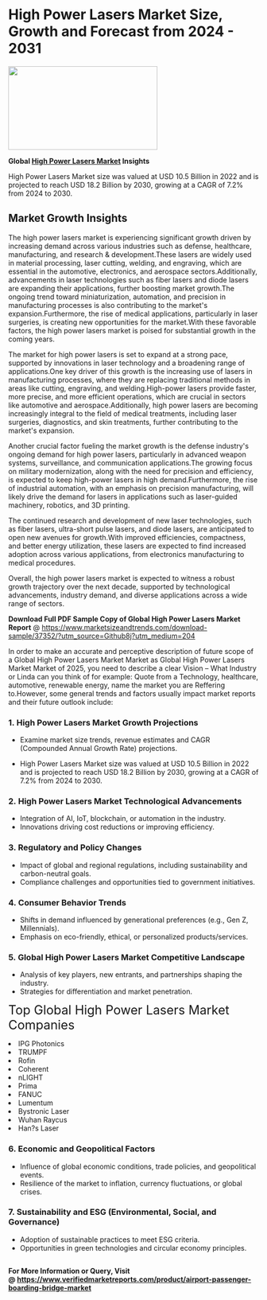 <H1>High Power Lasers Market Size, Growth and Forecast from 2024 - 2031</H1><img class="aligncenter size-medium wp-image-584254" src="https://thirdeyenews.in/wp-content/uploads/2024/09/Global-Market-Research-300x168.jpeg" alt="" width="300" height="168" /><p><strong>Global&nbsp;<a href="https://www.marketsizeandtrends.com/download-sample/37352/?utm_source=Github8j?utm_medium=204">High Power Lasers Market</a> Insights</strong></p><p>High Power Lasers Market size was valued at USD 10.5 Billion in 2022 and is projected to reach USD 18.2 Billion by 2030, growing at a CAGR of 7.2% from 2024 to 2030.</p><p><h2>Market Growth Insights</h2> <p>The high power lasers market is experiencing significant growth driven by increasing demand across various industries such as defense, healthcare, manufacturing, and research & development.These lasers are widely used in material processing, laser cutting, welding, and engraving, which are essential in the automotive, electronics, and aerospace sectors.Additionally, advancements in laser technologies such as fiber lasers and diode lasers are expanding their applications, further boosting market growth.The ongoing trend toward miniaturization, automation, and precision in manufacturing processes is also contributing to the market's expansion.Furthermore, the rise of medical applications, particularly in laser surgeries, is creating new opportunities for the market.With these favorable factors, the high power lasers market is poised for substantial growth in the coming years.</p> <p>The market for high power lasers is set to expand at a strong pace, supported by innovations in laser technology and a broadening range of applications.One key driver of this growth is the increasing use of lasers in manufacturing processes, where they are replacing traditional methods in areas like cutting, engraving, and welding.High-power lasers provide faster, more precise, and more efficient operations, which are crucial in sectors like automotive and aerospace.Additionally, high power lasers are becoming increasingly integral to the field of medical treatments, including laser surgeries, diagnostics, and skin treatments, further contributing to the market's expansion.</p> <p>Another crucial factor fueling the market growth is the defense industry's ongoing demand for high power lasers, particularly in advanced weapon systems, surveillance, and communication applications.The growing focus on military modernization, along with the need for precision and efficiency, is expected to keep high-power lasers in high demand.Furthermore, the rise of industrial automation, with an emphasis on precision manufacturing, will likely drive the demand for lasers in applications such as laser-guided machinery, robotics, and 3D printing.</p> <p>The continued research and development of new laser technologies, such as fiber lasers, ultra-short pulse lasers, and diode lasers, are anticipated to open new avenues for growth.With improved efficiencies, compactness, and better energy utilization, these lasers are expected to find increased adoption across various applications, from electronics manufacturing to medical procedures.</p> <p>Overall, the high power lasers market is expected to witness a robust growth trajectory over the next decade, supported by technological advancements, industry demand, and diverse applications across a wide range of sectors.</p> <p><span class=""><strong>Download Full PDF Sample Copy of Global High Power Lasers Market Report</strong> @ <a href="https://www.marketsizeandtrends.com/download-sample/37352/?utm_source=Github8j?utm_medium=204" target="_blank">https://www.marketsizeandtrends.com/download-sample/37352/?utm_source=Github8j?utm_medium=204</a></span></p><p>In order to make an accurate and perceptive description of future scope of a Global&nbsp;High Power Lasers Market Market as Global&nbsp;High Power Lasers Market Market of 2025, you need to describe a clear Vision &ndash; What Industry or Linda can you think of for example: Quote from a Technology, healthcare, automotive, renewable energy, name the market you are Reffering to.However, some general trends and factors usually impact market reports and their future outlook include:</p><h3>1.&nbsp;<strong>High Power Lasers Market Growth Projections</strong></h3><ul><li>Examine market size trends, revenue estimates and CAGR (Compounded Annual Growth Rate) projections.</li><li><p>High Power Lasers Market size was valued at USD 10.5 Billion in 2022 and is projected to reach USD 18.2 Billion by 2030, growing at a CAGR of 7.2% from 2024 to 2030.</p></li></ul><h3>2.&nbsp;<strong>High Power Lasers Market Technological Advancements</strong></h3><ul><li>Integration of AI, IoT, blockchain, or automation in the industry.</li><li>Innovations driving cost reductions or improving efficiency.</li></ul><h3>3.&nbsp;<strong>Regulatory and Policy Changes</strong></h3><ul><li>Impact of global and regional regulations, including sustainability and carbon-neutral goals.</li><li>Compliance challenges and opportunities tied to government initiatives.</li></ul><h3>4.&nbsp;<strong>Consumer Behavior Trends</strong></h3><ul><li>Shifts in demand influenced by generational preferences (e.g., Gen Z, Millennials).</li><li>Emphasis on eco-friendly, ethical, or personalized products/services.</li></ul><h3>5.&nbsp;<strong>Global High Power Lasers Market Competitive Landscape</strong></h3><ul><li>Analysis of key players, new entrants, and partnerships shaping the industry.</li><li>Strategies for differentiation and market penetration.</li></ul><p data-pm-slice="1 1 []"><span style="color: inherit; font-family: inherit; font-size: 25px;">Top Global High Power Lasers Market Companies</span></p><div class="" data-test-id=""><p><li>IPG Photonics</li><li> TRUMPF</li><li> Rofin</li><li> Coherent</li><li> nLIGHT</li><li> Prima</li><li> FANUC</li><li> Lumentum</li><li> Bystronic Laser</li><li> Wuhan Raycus</li><li> Han?s Laser</li></p></div><h3>6.&nbsp;<strong>Economic and Geopolitical Factors</strong></h3><ul><li>Influence of global economic conditions, trade policies, and geopolitical events.</li><li>Resilience of the market to inflation, currency fluctuations, or global crises.</li></ul><h3>7.&nbsp;<strong>Sustainability and ESG (Environmental, Social, and Governance)</strong></h3><ul><li>Adoption of sustainable practices to meet ESG criteria.</li><li>Opportunities in green technologies and circular economy principles.</li></ul><h2><strong style="font-size: 14px;">For More Information or Query, Visit @&nbsp;</strong><a style="background-color: #ffffff; font-size: 14px;" href="https://www.marketsizeandtrends.com/report/high-power-lasers-market/" target="_blank">https://www.verifiedmarketreports.com/product/airport-passenger-boarding-bridge-market</a></h2>